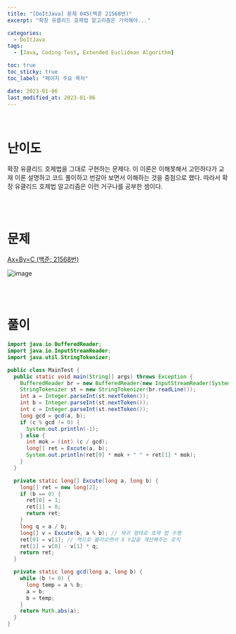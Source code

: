 ```yaml
---
title: "[DoItJava] 문제 045(백준 21568번)"
excerpt: "확장 유클리드 호제법 알고리즘은 기억해야..."

categories:
  - DoItJava
tags:
  - [Java, Coding Test, Extended Euclidean Algorithm]

toc: true
toc_sticky: true
toc_label: "페이지 주요 목차"

date: 2023-01-06
last_modified_at: 2023-01-06
---
```


<br>

# 난이도

확장 유클리드 호제법을 그대로 구현하는 문제다. 이 이론은 이해못해서 고민하다가 교재 이론 설명하고 코드 풀이하고 번갈아 보면서 이해하는 것을 중점으로 했다. 따라서 확장 유클리드 호제법 알고리즘은 이런 거구나를 공부한 셈이다.

<br><br>

# 문제

[Ax+By=C (백준: 21568번)](https://www.acmicpc.net/problem/21568)

![image](https://user-images.githubusercontent.com/112764753/210933599-eb8e52ed-174d-4981-aede-be6369401c9d.png)

<br><br>

# 풀이

```java
import java.io.BufferedReader;
import java.io.InputStreamReader;
import java.util.StringTokenizer;

public class MainTest {
  public static void main(String[] args) throws Exception {
    BufferedReader br = new BufferedReader(new InputStreamReader(System.in));
    StringTokenizer st = new StringTokenizer(br.readLine());
    int a = Integer.parseInt(st.nextToken());
    int b = Integer.parseInt(st.nextToken());
    int c = Integer.parseInt(st.nextToken());
    long gcd = gcd(a, b);
    if (c % gcd != 0) {
      System.out.println(-1);
    } else {
      int mok = (int) (c / gcd);
      long[] ret = Excute(a, b);
      System.out.println(ret[0] * mok + " " + ret[1] * mok);
    }
  }

  private static long[] Excute(long a, long b) {
    long[] ret = new long[2];
    if (b == 0) {
      ret[0] = 1;
      ret[1] = 0;
      return ret;
    }
    long q = a / b;
    long[] v = Excute(b, a % b); // 재귀 형태로 호제 법 수행
    ret[0] = v[1]; // 역으로 올라오면서 X Y값을 계산해주는 로직
    ret[1] = v[0] - v[1] * q;
    return ret;
  }

  private static long gcd(long a, long b) {
    while (b != 0) {
      long temp = a % b;
      a = b;
      b = temp;
    }
    return Math.abs(a);
  }
}
```
